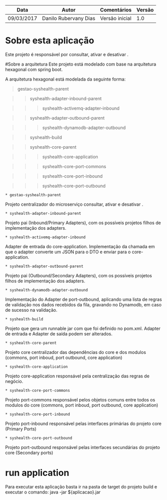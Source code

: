 | Data | Autor | Comentários | Versão |
| --- | --- | --- | --- |
| 09/03/2017 | Danilo Rubervany Dias | Versão inicial | 1.0 |  

# Sobre esta aplicação

Este projeto é responsável por consultar, ativar e desativar .

#Sobre a arquitetura 
Este projeto está modelado com base na arquitetura hexagonal com spring boot.

A arquitetura hexagonal está modelada da seguinte forma:

> gestao-syshealth-parent

>> syshealth-adapter-inbound-parent

>>> syshealth-activemq-adapter-inbound

>> syshealth-adapter-outbound-parent

>>> syshealth-dynamodb-adapter-outbound

>> syshealth-build

>> syshealth-core-parent

>>> syshealth-core-application

>>> syshealth-core-port-commons

>>> syshealth-core-port-inbound

>>> syshealth-core-port-outbound



	* gestao-syshealth-parent
   
   Projeto centralizador do microserviço consultar, ativar e desativar .

	* syshealth-adapter-inbound-parent

   Projeto pai (Inbound/Primary Adapters), com os possíveis projetos filhos de implementação dos adapters. 

	* syshealth-activemq-adapter-inbound

   Adapter de entrada do core-application. Implementação da chamada em que o adapter converte um JSON para o DTO e enviar para o core-application.

	* syshealth-adapter-outbound-parent
   
   Projeto pai (Outbound/Secondary Adapters), com os possíveis projetos filhos de implementação dos adapters.

	* syshealth-dynamodb-adapter-outbound
	
   Implementação do Adapter de port-outbound, aplicando uma lista de regras de validação nos dados recebidos da fila, gravando no Dynamodb, em caso de sucesso na validação.

	* syshealth-build

   Projeto que gera um runnable jar com que foi definido no pom.xml. Adapter de entrada e Adapter de saída podem ser alterados.
   
	* syshealth-core-parent

   Projeto core centralizador das dependências do core e dos modulos (commons, port inboud, port outbound, core application)

	* syshealth-core-application

   Projeto core-application responsável pela centralização das regras de negócio.   

	* syshealth-core-port-commons

   Projeto port-commons responsável pelos objetos comuns entre todos os modulos do core (commons, port inboud, port outbound, core application)

	* syshealth-core-port-inbound

   Projeto port-inbound responsável pelas interfaces primárias do projeto core (Primary Ports)

	* syshealth-core-port-outbound

   Projeto port-outbound responsável pelas interfaces secundárias do projeto core (Secondary ports)

	
	
# run application 

   Para executar esta aplicação basta ir na pasta de target do projeto build e executar o comando: java -jar ${aplicacao}.jar
   

